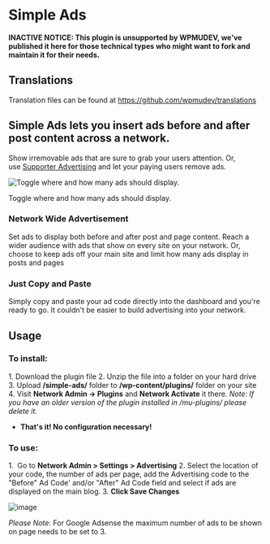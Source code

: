 # Simple Ads

**INACTIVE NOTICE: This plugin is unsupported by WPMUDEV, we've published it here for those technical types who might want to fork and maintain it for their needs.**

## Translations

Translation files can be found at https://github.com/wpmudev/translations

## Simple Ads lets you insert ads before and after post content across a network.

Show irremovable ads that are sure to grab your users attention. Or, use [Supporter Advertising](http://premium.wpmudev.org/project/supporter-advertising) and let your paying users remove ads. 

![Toggle where and how many ads should display.](http://premium.wpmudev.org/wp-content/uploads/2009/10/simple-settings-735x470.jpg)


 Toggle where and how many ads should display.

### Network Wide Advertisement

Set ads to display both before and after post and page content. Reach a wider audience with ads that show on every site on your network. Or, choose to keep ads off your main site and limit how many ads display in posts and pages 

### Just Copy and Paste

Simply copy and paste your ad code directly into the dashboard and you're ready to go. It couldn't be easier to build advertising into your network.

## Usage

### To install:

1\. Download the plugin file 2\. Unzip the file into a folder on your hard drive 3\. Upload **/simple-ads/** folder to **/wp-content/plugins/** folder on your site 4\. Visit **Network Admin -> Plugins** and **Network Activate** it there. _Note: If you have an older version of the plugin installed in /mu-plugins/ please delete it._

*   **That's it! No configuration necessary!**

### To use:

1\.  Go to **Network Admin > Settings > Advertising** 2\. Select the location of your code, the number of ads per page, add the Advertising code to the "Before" Ad Code' and/or "After" Ad Code field and select if ads are displayed on the main blog. 3. **Click Save Changes**

![image](https://premium.wpmudev.org/wp-content/uploads/2009/10/simpleads4.jpg)

_Please Note_: For Google Adsense the maximum number of ads to be shown on page needs to be set to 3.
